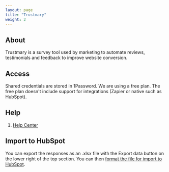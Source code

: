 ```yaml
---
layout: page
title: "Trustmary"
weight: 2
---
```


## About

Trustmary is a survey tool used by marketing to automate reviews, testimonials and feedback to improve website conversion.

## Access

Shared credentials are stored in 1Password. We are using a free plan. The free plan doesn't include support for integrations (Zapier or native such as HubSpot).

## Help

1. [Help Center](https://help.trustmary.com/en/)

## Import to HubSpot

You can export the responses as an .xlsx file with the Export data button on the lower right of the top section. You can then [format the file for import to HubSpot](https://knowledge.hubspot.com/crm-setup/set-up-your-import-file). 

